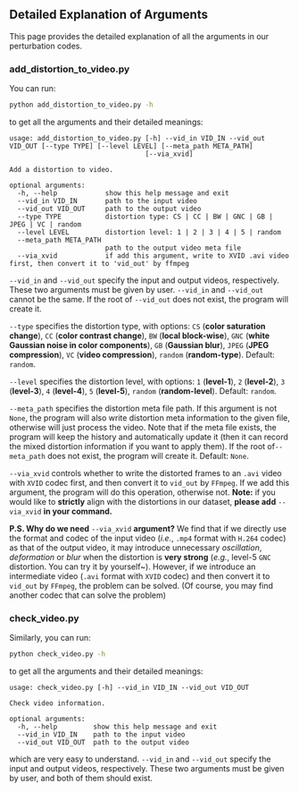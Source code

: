 ## Detailed Explanation of Arguments

This page provides the detailed explanation of all the arguments in our
perturbation codes.

### add_distortion_to_video.py
You can run:
```bash
python add_distortion_to_video.py -h
```
to get all the arguments and their detailed meanings:
```
usage: add_distortion_to_video.py [-h] --vid_in VID_IN --vid_out VID_OUT [--type TYPE] [--level LEVEL] [--meta_path META_PATH]
                                  [--via_xvid]

Add a distortion to video.

optional arguments:
  -h, --help            show this help message and exit
  --vid_in VID_IN       path to the input video
  --vid_out VID_OUT     path to the output video
  --type TYPE           distortion type: CS | CC | BW | GNC | GB | JPEG | VC | random
  --level LEVEL         distortion level: 1 | 2 | 3 | 4 | 5 | random
  --meta_path META_PATH
                        path to the output video meta file
  --via_xvid            if add this argument, write to XVID .avi video first, then convert it to 'vid_out' by ffmpeg
```
`--vid_in` and `--vid_out` specify the input and output videos, respectively.
These two arguments must be given by user. `--vid_in` and `--vid_out` cannot
be the same. If the root of `--vid_out` does not exist, the program will create
it.

`--type` specifies the distortion type, with options:
`CS` (**color saturation change**), `CC` (**color contrast change**),
`BW` (**local block-wise**), `GNC` (**white Gaussian noise in color components**),
`GB` (**Gaussian blur**), `JPEG` (**JPEG compression**), `VC` (**video compression**),
`random` (**random-type**). Default: `random`.

`--level` specifies the distortion level, with options:
`1` (**level-1**), `2` (**level-2**), `3` (**level-3**), `4` (**level-4**), `5` (**level-5**),
`random` (**random-level**). Default: `random`.

`--meta_path` specifies the distortion meta file path. If this argument is
not `None`, the program will also write distortion meta information to the
given file, otherwise will just process the video. Note that if the meta file
exists, the program will keep the history and automatically update it (then
it can record the mixed distortion information if you want to apply them).
If the root of`--meta_path` does not exist, the program will create it.
Default: `None`.

`--via_xvid` controls whether to write the distorted frames to an `.avi`
video with `XVID` codec first, and then convert it to `vid_out` by `FFmpeg`.
If we add this argument, the program will do this operation, otherwise not.
**Note:** if you would like to **strictly** align with the distortions in our dataset,
**please add** `--via_xvid` **in your command.**

**P.S. Why do we need** `--via_xvid` **argument?** We find that if we directly
use the format and codec of the input video (_i.e._, `.mp4` format with `H.264`
codec) as that of the output video, it may introduce unnecessary _oscillation_,
_deformation_ or _blur_ when the distortion is **very strong** (_e.g._, level-5 `GNC`
distortion. You can try it by yourself~). However, if we introduce an
intermediate video (`.avi` format with `XVID` codec) and then convert it to `vid_out`
by `FFmpeg`, the problem can be solved. (Of course, you may find another codec that
can solve the problem)


### check_video.py
Similarly, you can run:
```bash
python check_video.py -h
```
to get all the arguments and their detailed meanings:
```
usage: check_video.py [-h] --vid_in VID_IN --vid_out VID_OUT

Check video information.

optional arguments:
  -h, --help         show this help message and exit
  --vid_in VID_IN    path to the input video
  --vid_out VID_OUT  path to the output video
```
which are very easy to understand. `--vid_in` and `--vid_out` specify the input
and output videos, respectively. These two arguments must be given by user, and
both of them should exist.
